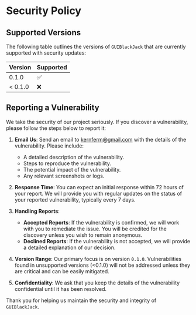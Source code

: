 # Security Policy

## Supported Versions

The following table outlines the versions of `GUIBlackJack` that are currently supported with security updates:

| Version | Supported          |
| ------- | ------------------ |
| 0.1.0   | :white_check_mark: |
| < 0.1.0 | :x:                |

## Reporting a Vulnerability

We take the security of our project seriously. If you discover a vulnerability, please follow the steps below to report it:

1. **Email Us**: Send an email to [kernferm@gmail.com](mailto:kernferm@gmail.com) with the details of the vulnerability. Please include:
   - A detailed description of the vulnerability.
   - Steps to reproduce the vulnerability.
   - The potential impact of the vulnerability.
   - Any relevant screenshots or logs.

2. **Response Time**: You can expect an initial response within 72 hours of your report. We will provide you with regular updates on the status of your reported vulnerability, typically every 7 days.

3. **Handling Reports**:
   - **Accepted Reports**: If the vulnerability is confirmed, we will work with you to remediate the issue. You will be credited for the discovery unless you wish to remain anonymous.
   - **Declined Reports**: If the vulnerability is not accepted, we will provide a detailed explanation of our decision.

4. **Version Range**: Our primary focus is on version `0.1.0`. Vulnerabilities found in unsupported versions (<0.1.0) will not be addressed unless they are critical and can be easily mitigated.

5. **Confidentiality**: We ask that you keep the details of the vulnerability confidential until it has been resolved.


Thank you for helping us maintain the security and integrity of `GUIBlackJack`.
